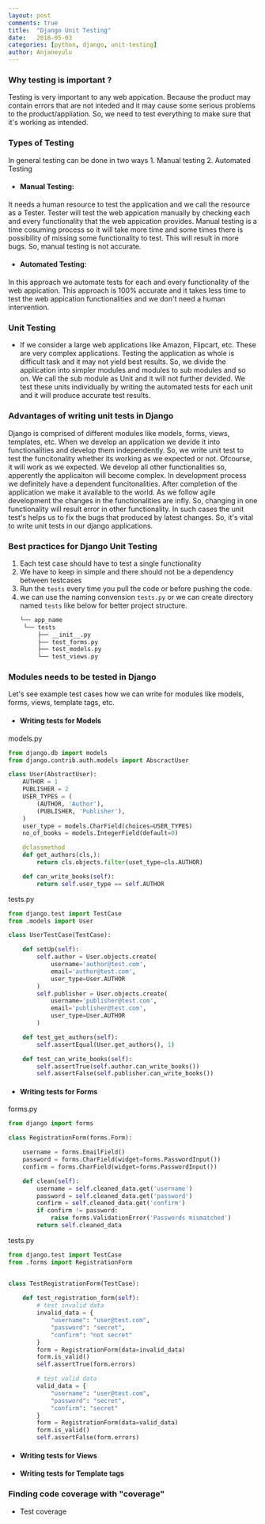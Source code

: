 ```yaml
---
layout: post
comments: true
title:  "Django Unit Testing"
date:   2018-05-03
categories: [python, django, unit-testing]
author: Anjaneyulu
---
```

### Why testing is important ?
Testing is very important to any web appication. Because the product may contain errors that are not inteded and it may cause some serious problems to the product/appliation. So, we need to test everything to make sure that it's working as intended.

### Types of Testing
In general testing can be done in two ways 1. Manual testing 2. Automated Testing

* #### Manual Testing:
It needs a human resource to test the application and we call the resource as a Tester. Tester will test the web appication manually by checking each and every functionality that the web appication provides.
Manual testing is a time cosuming process so it will take more time and some times there is possibility of missing some functionality to test. This will result in more bugs. So, manual testing is not accurate.

* #### Automated Testing:
In this approach we automate tests for each and every functionality of the web appication. This approach is 100% accurate and it takes less time to test the web appication functionalities and we don't need a human intervention.

### Unit Testing
* If we consider a large web applications like Amazon, Flipcart, etc. These are very complex applications. Testing the application as whole is difficult task and it may not yield best results. So, we divide the application into simpler modules and modules to sub modules and so on. We call the sub module as Unit and it will not further devided.
We test these units individually by writing the automated tests for each unit and it will produce accurate test results.

### Advantages of writing unit tests in Django
Django is comprised of different modules like models, forms, views, templates, etc. When we develop an application we devide it into functionalities and develop them independently. So, we write unit test to test the funcitonality whether its working as we expected or not. Ofcourse, it will work as we expected. We develop all other functionalities so, apperently the applicaiton will become complex. In development process we definitely have a dependent funcitonalities. After completion of the application we make it available to the world.
As we follow agile development the changes in the functionalities are infly. So, changing in one functionality will result error in other functionality. In such cases the unit test's helps us to fix the bugs that produced by latest changes. So, it's vital to write unit tests in our django applications.

### Best practices for Django Unit Testing
1. Each test case should have to test a single functionality
2. We have to keep in simple and there should not be a dependency between testcases
3. Run the `tests` every time you pull the code or before pushing the code.
4. we can use the naming convension `tests.py` or we can create directory named `tests` like below for better project structure.
   ```bash
   └── app_name
    └── tests
        ├── __init__.py
        ├── test_forms.py
        ├── test_models.py
        └── test_views.py
   ```

### Modules needs to be tested in Django
Let's see example test cases how we can write for modules like models, forms, views, template tags, etc.
* #### Writing tests for Models

models.py

```python
from django.db import models
from django.contrib.auth.models import AbscractUser

class User(AbstractUser):
    AUTHOR = 1
    PUBLISHER = 2
	USER_TYPES = (
		(AUTHOR, 'Author'),
		(PUBLISHER, 'Publisher'),
	)
  	user_type = models.CharField(choices=USER_TYPES)
  	no_of_books = models.IntegerField(default=0)

  	@classmethod
  	def get_authors(cls,):
  	    return cls.objects.filter(uset_type=cls.AUTHOR)

  	def can_write_books(self):
  	    return self.user_type == self.AUTHOR
```

tests.py

```python
from django.test import TestCase
from .models import User

class UserTestCase(TestCase):

    def setUp(self):
        self.author = User.objects.create(
        	username='author@test.com',
        	email='author@test.com',
        	user_type=User.AUTHOR
        )
        self.publisher = User.objects.create(
        	username='publisher@test.com',
        	email='publisher@test.com',
        	user_type=User.AUTHOR
        )

    def test_get_authors(self):
    	self.assertEqual(User.get_authors(), 1)

    def test_can_write_books(self):
    	self.assertTrue(self.author.can_write_books())
    	self.assertFalse(self.publisher.can_write_books())

```

* #### Writing tests for Forms

forms.py

```python
from django import forms

class RegistrationForm(forms.Form):

	username = forms.EmailField()
	password = forms.CharField(widget=forms.PasswordInput())
	confirm = forms.CharField(widget=forms.PasswordInput())

	def clean(self):
		username = self.cleaned_data.get('username')
		password = self.cleaned_data.get('password')
		confirm = self.cleaned_data.get('confirm')
		if confirm != password:
			raise forms.ValidationError('Passwords mismatched')
		return self.cleaned_data

```
tests.py
```python
from django.test import TestCase
from .forms import RegistrationForm


class TestRegistrationForm(TestCase):
	
	def test_registration_form(self):
		# test invalid data
		invalid_data = {
			"username": "user@test.com",
			"password": "secret",
			"confirm": "not secret"
		}
		form = RegistrationForm(data=invalid_data)
		form.is_valid()
		self.assertTrue(form.errors)

		# test valid data
		valid_data = {
			"username": "user@test.com",
			"password": "secret",
			"confirm": "secret"
		}
		form = RegistrationForm(data=valid_data)
		form.is_valid()
		self.assertFalse(form.errors)

```
* #### Writing tests for Views
* #### Writing tests for Template tags

### Finding code coverage with "coverage"
* Test coverage
